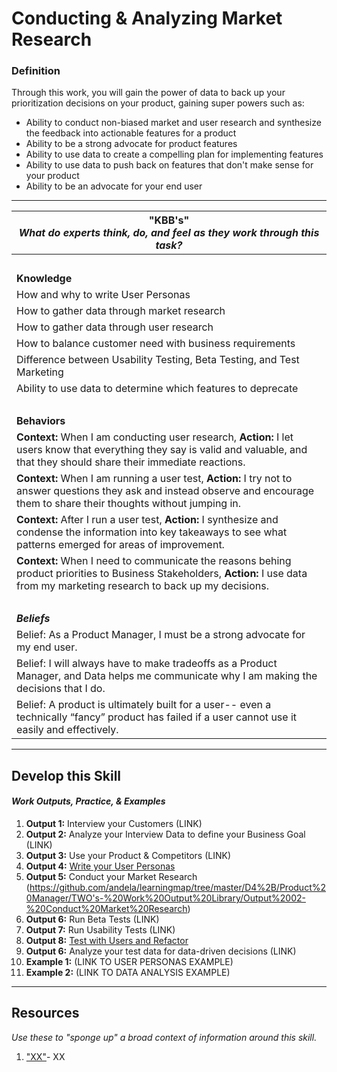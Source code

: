 # Conducting & Analyzing Market Research

### Definition
Through this work, you will gain the power of data to back up your prioritization decisions on your product, gaining super powers such as:
  - Ability to conduct non-biased market and user research and synthesize the feedback into actionable features for a product
  - Ability to be a strong advocate for product features
  - Ability to use data to create a compelling plan for implementing features
  - Ability to use data to push back on features that don't make sense for your product
  - Ability to be an advocate for your end user
  
  
---- 

| **"KBB's"** <br> _What do experts think, do, and feel as they work through this task?_|
|----------|
| </br>| 
| **Knowledge**	| 
| How and why to write User Personas | 
| How to gather data through market research | 
| How to gather data through user research | 
| How to balance customer need with business requirements | 
| Difference between Usability Testing, Beta Testing, and Test Marketing | 
| Ability to use data to determine which features to deprecate | 
| </br>| 
| **Behaviors** |
| **Context:** When I am conducting user research, **Action:** I let users know that everything they say is valid and valuable, and that they should share their immediate reactions. | 
| **Context:** When I am running a user test, **Action:** I try not to answer questions they ask and instead observe and encourage them to share their thoughts without jumping in. | 
| **Context:** After I run a user test, **Action:** I synthesize and condense the information into key takeaways to see what patterns emerged for areas of improvement.
| **Context:** When I need to communicate the reasons behing product priorities to Business Stakeholders, **Action:** I use data from my marketing research to back up my decisions.
| </br>| 
| ***Beliefs*** | 
| Belief: As a Product Manager, I must be a strong advocate for my end user. |
| Belief: I will always have to make tradeoffs as a Product Manager, and Data helps me communicate why I am making the decisions that I do. |
| Belief: A product is ultimately built for a user-- even a technically “fancy” product has failed if a user cannot use it easily and effectively.| 


-----

## Develop this Skill
#### *Work Outputs, Practice, & Examples*

1. **Output 1:** Interview your Customers (LINK) 
2. **Output 2:** Analyze your Interview Data to define your Business Goal (LINK) 
3. **Output 3:** Use your Product & Competitors (LINK)
4. **Output 4:** [Write your User Personas](https://github.com/andela/learningmap/tree/master/D4%2B/Product%20Manager/TWO's-%20Work%20Output%20Library/Output%2003-%20Create%20your%20User%20Personas)
5. **Output 5:** Conduct your Market Research (https://github.com/andela/learningmap/tree/master/D4%2B/Product%20Manager/TWO's-%20Work%20Output%20Library/Output%2002-%20Conduct%20Market%20Research)
6. **Output 6:** Run Beta Tests (LINK)
7. **Output 7:** Run Usability Tests (LINK)
8. **Output 8:** [Test with Users and Refactor](https://github.com/andela/learningmap/tree/master/D4%2B/Product%20Manager/TWO's-%20Work%20Output%20Library/Output%2010-%20Test%20with%20Users%20and%20Refactor)
9. **Output 6:** Analyze your test data for data-driven decisions (LINK)
10. **Example 1:** (LINK TO USER PERSONAS EXAMPLE)
11. **Example 2:** (LINK TO DATA ANALYSIS EXAMPLE)

----

## Resources 
*Use these to "sponge up" a broad context of information around this skill.*
1. ["XX"](XX)- XX
